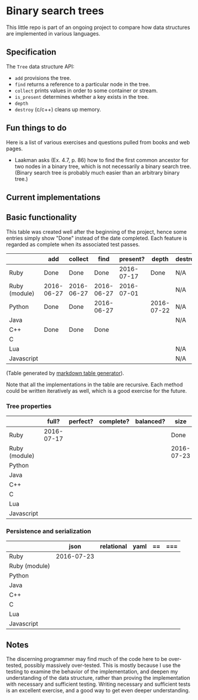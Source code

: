 # Binary search trees

This little repo is part of an ongoing project to compare
how data structures are implemented in various languages.


## Specification

The `Tree` data structure API:

* `add` provisions the tree.
* `find` returns a reference to a particular node in the tree.
* `collect` prints values in order to some container or stream.
* `is_present` determines whether a key exists in the tree.
* `depth`
* `destroy` (c/c++) cleans up memory.


## Fun things to do

Here is a list of various exercises and questions pulled from books and
web pages.

* Laakman asks (Ex. 4.7, p. 86) how to find the first common ancestor for
two nodes in a binary tree, which is not necessarily a binary search
tree. (Binary search tree is probably much easier than an arbitrary
binary tree.)


## Current implementations

## Basic functionality

This table was created well after the beginning of the project, hence some
entries simply show "Done" instead of the date completed. Each feature is
regarded as complete when its associated test passes.

|               | add        | collect    | find       | present?   | depth      | destroy | maximum    | minimum    |
|---            |---         |---         |---         |---         |---         |---      |---         |---         |
| Ruby          | Done       | Done       | Done       | 2016-07-17 | Done       |  N/A    | 2016-07-05 | 2016-07-05 |
| Ruby (module) | 2016-06-27 | 2016-06-27 | 2016-06-27 | 2016-07-01 |            |  N/A    | 2016-06-28 | 2016-06-28 |
| Python        | Done       | Done       | 2016-06-27 |            | 2016-07-22 |  N/A    | 2016-07-17 | 2016-07-17 |
| Java          |            |            |            |            |            |  N/A    |            |            |
| C++           | Done       | Done       | Done       |            |            |         |            |            |
| C             |            |            |            |            |            |         |            |            |
| Lua           |            |            |            |            |            |  N/A    |            |            |
| Javascript    |            |            |            |            |            |  N/A    |            |            |


(Table generated by [markdown table generator](http://www.tablesgenerator.com/markdown_tables)).

Note that all the implementations in the table are recursive. Each method could
be written iteratively as well, which is a good exercise for the future.

### Tree properties

|               | full?      | perfect? | complete? | balanced? | size       |
|---------------|-------     |----------|-----------|-----------|---         |
| Ruby          | 2016-07-17 |          |           |           | Done       |
| Ruby (module) |            |          |           |           | 2016-07-23 |
| Python        |            |          |           |           |            |
| Java          |            |          |           |           |            |
| C++           |            |          |           |           |            |
| C             |            |          |           |           |            |
| Lua           |            |          |           |           |            |
| Javascript    |            |          |           |           |            |


### Persistence and serialization

|               | json       | relational | yaml       | ==     | ===  |
|---            |---         |---         |---         |---     |---   |
| Ruby          | 2016-07-23 |            |            |        |      |
| Ruby (module) |            |            |            |        |      |
| Python        |            |            |            |        |      |
| Java          |            |            |            |        |      |
| C++           |            |            |            |        |      |
| C             |            |            |            |        |      |
| Lua           |            |            |            |        |      |
| Javascript    |            |            |            |        |      |

## Notes

The discerning programmer may find much of the code here to be
over-tested, possibly massively over-tested. This is mostly because I
use the testing to examine the behavior of the implementation, and
deepen my understanding of the data structure, rather than proving
the implementation with necessary and sufficient testing. Writing
necessary and sufficient tests is an excellent exercise, and a good way
to get even deeper understanding.
